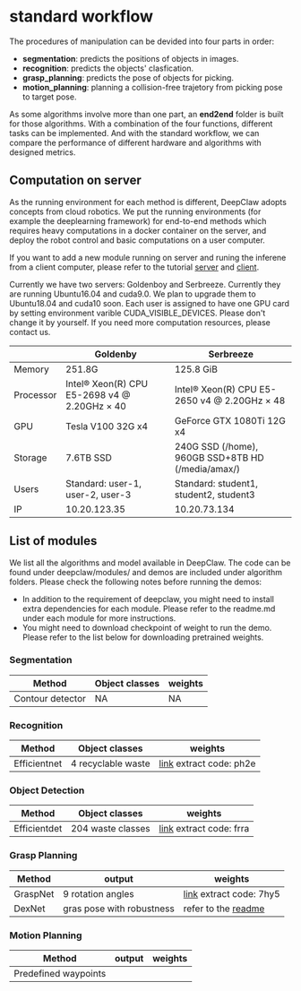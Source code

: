# standard workflow
The procedures of manipulation can be devided into four parts in order:
 - **segmentation**: predicts the positions of objects in images.
 - **recognition**: predicts the objects' clasfication.
 - **grasp_planning**: predicts the pose of objects for picking.
 - **motion_planning**: planning a collision-free trajetory from picking pose to target pose.

As some algorithms involve more than one part, an **end2end** folder is built for those algorithms. With a combination of the four functions, different tasks can be implemented. And with the standard workflow, we can compare the performance of different hardware and algorithms with designed metrics.

## Computation on server
As the running environment for each method is different, DeepClaw adopts concepts from cloud robotics. We put the running environments (for example the deeplearning framework) for end-to-end methods which requires heavy computations in a docker container on the server, and deploy the robot control and basic computations on a user computer.

If you want to add a new module running on server and runing the inferene from a client computer, please refer to the tutorial [server](../utils/Add_New_Module_in_Server.md) and [client](../utils/Create_A_New_Client_Module.md).

Currently we have two servers: Goldenboy and Serbreeze. Currently they are running Ubuntu16.04 and cuda9.0. We plan to upgrade them to Ubuntu18.04 and cuda10 soon. Each user is assigned to have one GPU card by setting environment varible CUDA_VISIBLE_DEVICES. Please don't change it by yourself. If you need more computation resources, please contact us.
   
|           | Goldenby                                     | Serbreeze                                         |
|-----------|----------------------------------------------|---------------------------------------------------|
| Memory    | 251.8G                                       | 125.8 GiB                                         |
| Processor | Intel® Xeon(R) CPU E5-2698 v4 @ 2.20GHz × 40 | Intel® Xeon(R) CPU E5-2650 v4 @ 2.20GHz × 48      |
| GPU       | Tesla V100 32G x4                            | GeForce GTX 1080Ti 12G x4                         |
| Storage   | 7.6TB SSD                                    | 240G SSD (/home), 960GB SSD+8TB HD (/media/amax/) |
| Users     | Standard: user-1, user-2, user-3             | Standard: student1, student2, student3            |
| IP        | 10.20.123.35                                 | 10.20.73.134                                      |

## List of modules
We list all the algorithms and model available in DeepClaw. The code can be found under deepclaw/modules/ and demos are included under algorithm folders. Please check the following notes before running the demos:
- In addition to the requirement of deepclaw, you might need to install extra dependencies for each module. Please refer to the readme.md under each module for more instructions.
- You might need to download checkpoint of weight to run the demo. Please refer to the list below for downloading pretrained weights.

### Segmentation
| Method          | Object classes    | weights                                                                    |
|-----------------|-------------------|----------------------------------------------------------------------------|
| Contour detector| NA                | NA                                                                         |

### Recognition
| Method          | Object classes    | weights                                                                    |
|-----------------|-------------------|----------------------------------------------------------------------------|
| Efficientnet    | 4 recyclable waste| [link](https://pan.baidu.com/s/1M7VXLzkBrFIbmgz9J8ic7g) extract code: ph2e |

### Object Detection
| Method       | Object classes    | weights                                                                    |
|--------------|-------------------|----------------------------------------------------------------------------|
| Efficientdet | 204 waste classes | [link](https://pan.baidu.com/s/1GiQSp-fWK_711mn13MPXow) extract code: frra |

### Grasp Planning
| Method       | output            | weights                                                                    |
|--------------|-------------------|----------------------------------------------------------------------------|
| GraspNet     | 9 rotation angles | [link](https://pan.baidu.com/s/1SDoOEURdh3VJgk5DLRDyrQ) extract code: 7hy5 |
| DexNet       | gras pose with robustness | refer to the [readme](grasp_planning/Dex-Net/ReadMe.md) |

### Motion Planning
| Method       | output            | weights                                                                    |
|--------------|-------------------|----------------------------------------------------------------------------|
| Predefined waypoints     |  |   |
 